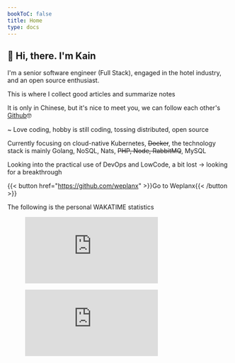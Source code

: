 ```yaml
---
bookToC: false
title: Home
type: docs
---
```


## 👋 Hi, there. I'm Kain

I'm a senior software engineer (Full Stack), engaged in the hotel industry, and an open source enthusiast. 

This is where I collect good articles and summarize notes

It is only in Chinese, but it's nice to meet you, we can follow each other's [Github](https://github.com/kainonly)🤓

~ Love coding, hobby is still coding, tossing distributed, open source

Currently focusing on cloud-native Kubernetes, ~~Docker~~, the technology stack is mainly Golang, NoSQL, Nats, ~~PHP, Node, RabbitMQ~~, MySQL

Looking into the practical use of DevOps and LowCode, a bit lost -> looking for a breakthrough

{{< button href="https://github.com/weplanx" >}}Go to Weplanx{{< /button >}}

The following is the personal WAKATIME statistics

<figure><embed src="https://wakatime.com/share/@af41afe2-6df2-4059-b756-c24617adfa03/f9e3ef4d-6c8f-41d6-bed7-0f1cfd57d6c7.svg"></embed></figure>
<figure><embed src="https://wakatime.com/share/@af41afe2-6df2-4059-b756-c24617adfa03/72f37a1c-4672-4140-9599-1655e14df4ac.svg"></embed></figure>
